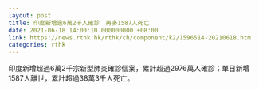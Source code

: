 ```yaml
---
layout: post
title: 印度新增逾6萬2千人確診　再多1587人死亡
date: 2021-06-18 14:00:10.000000000 +08:00
link: https://news.rthk.hk/rthk/ch/component/k2/1596514-20210618.htm
categories: rthk
---
```


印度新增超過6萬2千宗新型肺炎確診個案，累計超過2976萬人確診；單日新增1587人離世，累計超過38萬3千人死亡。
